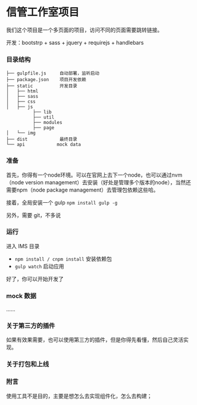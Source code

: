 # 信管工作室项目

我们这个项目是一个多页面的项目，访问不同的页面需要跳转链接。

开发：bootstrp + sass + jquery + requirejs + handlebars


### 目录结构

```
├── gulpfile.js     自动部署，监听启动
├── package.json    项目开发依赖
├── static          开发目录
│   ├── html
│   ├── sass
│   ├── css
│   ├── js
          ├── lib
          ├── util
          ├── modules
          ├── page
│   └── img
├── dist            最终目录
└── api            mock data

```
### 准备

首先，你得有一个node环境。可以在官网上去下一个node，也可以通过nvm（node version management）去安装（好处是管理多个版本的node），当然还需要npm（node package management）去管理包依赖这些哈。

接着，全局安装一个 gulp `npm install gulp -g`

另外，需要 git，不多说

### 运行

进入 IMS 目录
* `npm install / cnpm install` 安装依赖包
* `gulp watch` 启动应用

好了，你可以开始开发了

### mock 数据

......

### 关于第三方的插件

如果有效果需要，也可以使用第三方的插件，但是你得先看懂，然后自己灵活实现。

### 关于打包和上线


### 附言

使用工具不是目的，主要是想怎么去实现组件化，怎么去构建；

